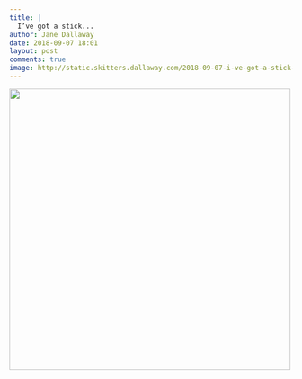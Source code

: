 ```yaml
---
title: |
  I’ve got a stick...
author: Jane Dallaway
date: 2018-09-07 18:01
layout: post
comments: true
image: http://static.skitters.dallaway.com/2018-09-07-i-ve-got-a-stick-thumb-1-IMG-6843.JPG
---
```


<div>
        <a href="http://static.skitters.dallaway.com/2018-09-07-i-ve-got-a-stick-fullsize-1-IMG-6843.JPG">
          <img src="http://static.skitters.dallaway.com/2018-09-07-i-ve-got-a-stick-thumb-1-IMG-6843.JPG" width="500" height="500"/>
        </a>
      </div>


  
      